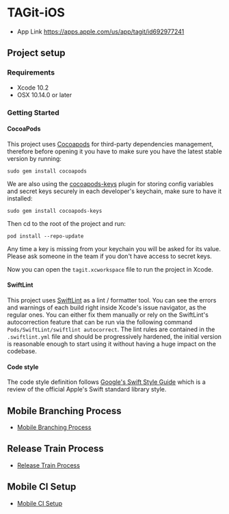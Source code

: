 # TAGit-iOS

- App Link
https://apps.apple.com/us/app/tagit/id692977241

## Project setup

### Requirements
- Xcode 10.2
- OSX 10.14.0 or later

### Getting Started
#### CocoaPods
This project uses [Cocoapods](https://cocoapods.org) for third-party dependencies management, therefore before opening it you have to make sure you have the latest stable version by running:

    sudo gem install cocoapods

We are also using the [cocoapods-keys](https://github.com/orta/cocoapods-keys) plugin for storing config variables and secret keys securely in each developer's keychain, make sure to have it installed:

    sudo gem install cocoapods-keys

Then cd to the root of the project and run:

    pod install --repo-update
    
Any time a key is missing from your keychain you will be asked for its value. Please ask someone in the team if you don't have access to secret keys.

Now you can open the `tagit.xcworkspace` file to run the project in Xcode.

#### SwiftLint
This project uses [SwiftLint](https://github.com/realm/SwiftLint) as a lint / formatter tool.
You can see the errors and warnings of each build right inside Xcode's issue navigator, as the regular ones.
You can either fix them manually or rely on the SwiftLint's autocorrection feature that can be run via the following command `Pods/SwiftLint/swiftlint autocorrect`.
The lint rules are contained in the `.swiftlint.yml` file and should be progressively hardened, the initial version is reasonable enough to start using it without having a huge impact on the codebase.

#### Code style
The code style definition follows [Google's Swift Style Guide](https://google.github.io/swift/) which is a review of the official Apple's Swift standard library style.

## Mobile Branching Process
* [Mobile Branching Process](https://github.com/Majestykapps/TAGit-iOS/wiki/Mobile-Branching-Strategy)

## Release Train Process
* [Release Train Process](https://github.com/Majestykapps/TAGit-iOS/wiki/Mobile-Release-Train-Process)

## Mobile CI Setup
* [Mobile CI Setup](https://github.com/Majestykapps/TAGit-iOS/wiki/Mobile-CI-setup)
